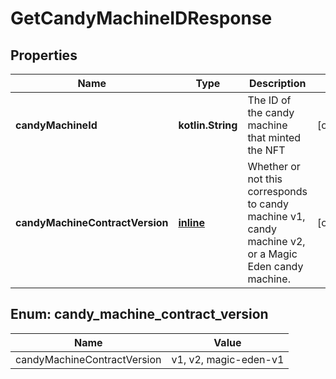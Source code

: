 
# GetCandyMachineIDResponse

## Properties
Name | Type | Description | Notes
------------ | ------------- | ------------- | -------------
**candyMachineId** | **kotlin.String** | The ID of the candy machine that minted the NFT |  [optional]
**candyMachineContractVersion** | [**inline**](#CandyMachineContractVersion) | Whether or not this corresponds to candy machine v1, candy machine v2, or a Magic Eden candy machine. |  [optional]


<a name="CandyMachineContractVersion"></a>
## Enum: candy_machine_contract_version
Name | Value
---- | -----
candyMachineContractVersion | v1, v2, magic-eden-v1



